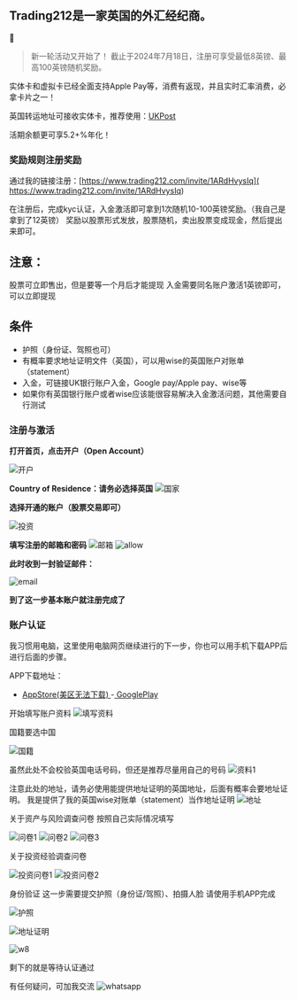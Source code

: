 ## Trading212是一家英国的外汇经纪商。
📌

> 新一轮活动又开始了！
> 截止于2024年7月18日，注册可享受最低8英镑、最高100英镑随机奖励。

实体卡和虚拟卡已经全面支持Apple Pay等，消费有返现，并且实时汇率消费，必拿卡片之一！

英国转运地址可接收实体卡，推荐使用：[UKPost](https://client.ipostalmail.net/Signup?Referrer=REF118018)

活期余额更可享5.2+%年化！

### 奖励规则注册奖励
通过我的链接注册：[https://www.trading212.com/invite/1ARdHvysIq]( https://www.trading212.com/invite/1ARdHvysIq)


在注册后，完成kyc认证，入金激活即可拿到1次随机10-100英镑奖励。（我自己是拿到了12英镑）
奖励以股票形式发放，股票随机，卖出股票变成现金，然后提出来即可。
 
## 注意：
股票可立即售出，但是要等一个月后才能提现
入金需要同名账户激活1英镑即可，可以立即提现
## 条件

- 护照（身份证、驾照也可）
- 有概率要求地址证明文件（英国），可以用wise的英国账户对账单（statement）
- 入金，可链接UK银行账户入金，Google pay/Apple pay、wise等
- 如果你有英国银行账户或者wise应该能很容易解决入金激活问题，其他需要自行测试

### 注册与激活
**打开首页，点击开户（Open Account）**
 
![开户](https://github.com/user-attachments/assets/3befd367-ee81-4e25-ae34-e01f5e38e27a)

**Country of Residence：请务必选择英国**
![国家](https://github.com/user-attachments/assets/c6e92f60-9b2e-4015-988a-4519c94f4eed)

**选择开通的账户（股票交易即可）**
 
![投资](https://github.com/user-attachments/assets/7c5be8da-8587-4b03-9465-b33034e1b9aa)

**填写注册的邮箱和密码**
![邮箱](https://github.com/user-attachments/assets/97724718-90b4-4b00-bd2b-d982c68bbd75)
![allow](https://github.com/user-attachments/assets/2345f794-adba-422e-9fca-3cd8c6a61f90)

**此时收到一封验证邮件：**

![email](https://github.com/user-attachments/assets/75bfd264-14be-400b-8412-d3e9b5a1bd3d)

**到了这一步基本账户就注册完成了**

### 账户认证
我习惯用电脑，这里使用电脑网页继续进行的下一步，你也可以用手机下载APP后进行后面的步骤。
 

APP下载地址：

- [AppStore(美区无法下载)  ]( https://apps.apple.com/bg/app/trading-212/id566325832)
-[ GooglePlay](https://play.google.com/store/apps/details?id=com.avuscapital.trading212)

  
开始填写账户资料
![填写资料](https://github.com/user-attachments/assets/9addb856-ae58-4e0b-bdf5-7475201ab543)


国籍要选中国

![国籍](https://github.com/user-attachments/assets/157938fe-7f7a-4f03-942d-29703cc72983)

虽然此处不会校验英国电话号码，但还是推荐尽量用自己的号码
![资料1](https://github.com/user-attachments/assets/3159eeeb-42eb-45c1-8259-c1769236e578)

注意此处的地址，请务必使用能提供地址证明的英国地址，后面有概率会要地址证明。
我是提供了我的英国wise对账单（statement）当作地址证明
![地址](https://github.com/user-attachments/assets/18816a4f-1eca-4c7d-97c5-afc0394bed21)

关于资产与风险调查问卷
按照自己实际情况填写

![问卷1](https://github.com/user-attachments/assets/d1d7f2f7-c1dd-45c3-bf22-298276b08335)
![问卷2](https://github.com/user-attachments/assets/32ac75dc-52b1-4f35-99c9-63ae3b00753f)
![问卷3](https://github.com/user-attachments/assets/805840df-488d-480e-a760-4666dc5581e2)

关于投资经验调查问卷

![投资问卷1](https://github.com/user-attachments/assets/cd59ae9d-95b6-4dfa-b27c-3d9c4b85b2fd)
![投资问卷2](https://github.com/user-attachments/assets/201e4d00-0a3b-4404-8862-d783baf928ac)

身份验证
这一步需要提交护照（身份证/驾照）、拍摄人脸
请使用手机APP完成

![护照](https://github.com/user-attachments/assets/e6b39a4a-4f34-4fd3-a275-aad137531546)

![地址证明](https://github.com/user-attachments/assets/14595800-942d-4fe2-99f6-b18cdbd508ea)

![w8](https://github.com/user-attachments/assets/c7d727c2-34b3-428d-9799-e21e72d5895d)

剩下的就是等待认证通过


有任何疑问，可加我交流
![whatsapp](https://github.com/user-attachments/assets/dc5c7a78-b4dc-4fda-805a-796418a7090f)
